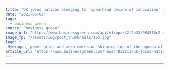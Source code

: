 ```yaml
---
title: "UK joins nations pledging to 'spearhead decade of innovation' in green energy"
date: "2021-06-02"
tags: 
  - business green
source: "business green"
image_url: "https://www.businessgreen.com/api/v1/wps/42f2b33/984816c2-d1f1-4712-ab44-452d1a6cb1ca/10/shipping-350x250-185x114.jpg"
image_fp: "/assets/img/post_thumbnails/165.jpg"
lead: "
 Hydrogen, power grids and zero emission shipping top of the agenda of Mission Innovation 2.0, the second phase of intergovernmental initiative first launched at COP21 ..."
article_url: "https://www.businessgreen.com/news/4032211/uk-joins-nations-pledging-spearhead-decade-innovation-green-energy"
---
```


---
